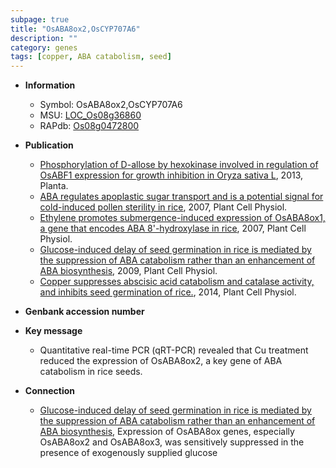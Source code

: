 ```yaml
---
subpage: true
title: "OsABA8ox2,OsCYP707A6"
description: ""
category: genes
tags: [copper, ABA catabolism, seed]
---
```


* **Information**  
    + Symbol: OsABA8ox2,OsCYP707A6  
    + MSU: [LOC_Os08g36860](http://rice.plantbiology.msu.edu/cgi-bin/ORF_infopage.cgi?orf=LOC_Os08g36860)  
    + RAPdb: [Os08g0472800](http://rapdb.dna.affrc.go.jp/viewer/gbrowse_details/irgsp1?name=Os08g0472800)  

* **Publication**  
    + [Phosphorylation of D-allose by hexokinase involved in regulation of OsABF1 expression for growth inhibition in Oryza sativa L](http://www.ncbi.nlm.nih.gov/pubmed?term=Phosphorylation+of+D-allose+by+hexokinase+involved+in+regulation+of+OsABF1+expression+for+growth+inhibition+in+Oryza+sativa+L%5BTitle%5D), 2013, Planta.
    + [ABA regulates apoplastic sugar transport and is a potential signal for cold-induced pollen sterility in rice](http://www.ncbi.nlm.nih.gov/pubmed?term=ABA+regulates+apoplastic+sugar+transport+and+is+a+potential+signal+for+cold-induced+pollen+sterility+in+rice%5BTitle%5D), 2007, Plant Cell Physiol.
    + [Ethylene promotes submergence-induced expression of OsABA8ox1, a gene that encodes ABA 8'-hydroxylase in rice](http://www.ncbi.nlm.nih.gov/pubmed?term=Ethylene+promotes+submergence-induced+expression+of+OsABA8ox1,+a+gene+that+encodes+ABA+8'-hydroxylase+in+rice%5BTitle%5D), 2007, Plant Cell Physiol.
    + [Glucose-induced delay of seed germination in rice is mediated by the suppression of ABA catabolism rather than an enhancement of ABA biosynthesis](http://www.ncbi.nlm.nih.gov/pubmed?term=Glucose-induced+delay+of+seed+germination+in+rice+is+mediated+by+the+suppression+of+ABA+catabolism+rather+than+an+enhancement+of+ABA+biosynthesis%5BTitle%5D), 2009, Plant Cell Physiol.
    + [Copper suppresses abscisic acid catabolism and catalase activity, and inhibits seed germination of rice.](http://www.ncbi.nlm.nih.gov/pubmed?term=Copper+suppresses+abscisic+acid+catabolism+and+catalase+activity,+and+inhibits+seed+germination+of+rice.%5BTitle%5D), 2014, Plant Cell Physiol.

* **Genbank accession number**  

* **Key message**  
    + Quantitative real-time PCR (qRT-PCR) revealed that Cu treatment reduced the expression of OsABA8ox2, a key gene of ABA catabolism in rice seeds.

* **Connection**  
    + [Glucose-induced delay of seed germination in rice is mediated by the suppression of ABA catabolism rather than an enhancement of ABA biosynthesis](http://www.ncbi.nlm.nih.gov/pubmed?term=Glucose-induced+delay+of+seed+germination+in+rice+is+mediated+by+the+suppression+of+ABA+catabolism+rather+than+an+enhancement+of+ABA+biosynthesis%5BTitle%5D), Expression of OsABA8ox genes, especially OsABA8ox2 and OsABA8ox3, was sensitively suppressed in the presence of exogenously supplied glucose



